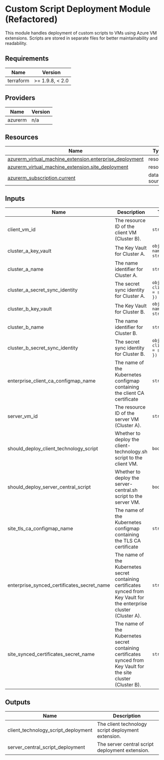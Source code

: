 <!-- BEGIN_TF_DOCS -->
<!-- markdown-table-prettify-ignore-start -->
# Custom Script Deployment Module (Refactored)

This module handles deployment of custom scripts to VMs using Azure VM extensions.
Scripts are stored in separate files for better maintainability and readability.

## Requirements

| Name | Version |
|------|---------|
| terraform | >= 1.9.8, < 2.0 |

## Providers

| Name | Version |
|------|---------|
| azurerm | n/a |

## Resources

| Name | Type |
|------|------|
| [azurerm_virtual_machine_extension.enterprise_deployment](https://registry.terraform.io/providers/hashicorp/azurerm/latest/docs/resources/virtual_machine_extension) | resource |
| [azurerm_virtual_machine_extension.site_deployment](https://registry.terraform.io/providers/hashicorp/azurerm/latest/docs/resources/virtual_machine_extension) | resource |
| [azurerm_subscription.current](https://registry.terraform.io/providers/hashicorp/azurerm/latest/docs/data-sources/subscription) | data source |

## Inputs

| Name | Description | Type | Default | Required |
|------|-------------|------|---------|:--------:|
| client\_vm\_id | The resource ID of the client VM (Cluster B). | `string` | n/a | yes |
| cluster\_a\_key\_vault | The Key Vault for Cluster A. | ```object({ name = string })``` | n/a | yes |
| cluster\_a\_name | The name identifier for Cluster A. | `string` | n/a | yes |
| cluster\_a\_secret\_sync\_identity | The secret sync identity for Cluster A. | ```object({ client_id = string })``` | n/a | yes |
| cluster\_b\_key\_vault | The Key Vault for Cluster B. | ```object({ name = string })``` | n/a | yes |
| cluster\_b\_name | The name identifier for Cluster B. | `string` | n/a | yes |
| cluster\_b\_secret\_sync\_identity | The secret sync identity for Cluster B. | ```object({ client_id = string })``` | n/a | yes |
| enterprise\_client\_ca\_configmap\_name | The name of the Kubernetes configmap containing the client CA certificate | `string` | n/a | yes |
| server\_vm\_id | The resource ID of the server VM (Cluster A). | `string` | n/a | yes |
| should\_deploy\_client\_technology\_script | Whether to deploy the client-technology.sh script to the client VM. | `bool` | n/a | yes |
| should\_deploy\_server\_central\_script | Whether to deploy the server-central.sh script to the server VM. | `bool` | n/a | yes |
| site\_tls\_ca\_configmap\_name | The name of the Kubernetes configmap containing the TLS CA certificate | `string` | n/a | yes |
| enterprise\_synced\_certificates\_secret\_name | The name of the Kubernetes secret containing certificates synced from Key Vault for the enterprise cluster (Cluster A). | `string` | `"certificates-sync-a"` | no |
| site\_synced\_certificates\_secret\_name | The name of the Kubernetes secret containing certificates synced from Key Vault for the site cluster (Cluster B). | `string` | `"certificates-sync-b"` | no |

## Outputs

| Name | Description |
|------|-------------|
| client\_technology\_script\_deployment | The client technology script deployment extension. |
| server\_central\_script\_deployment | The server central script deployment extension. |
<!-- markdown-table-prettify-ignore-end -->
<!-- END_TF_DOCS -->
